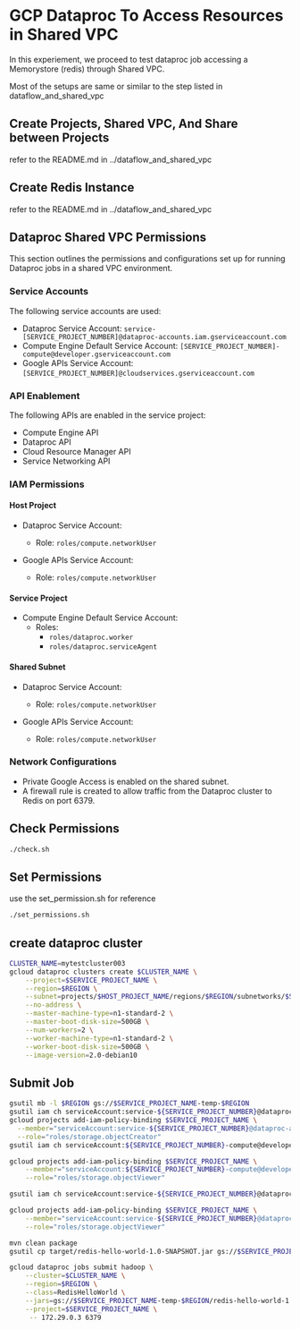 # GCP Dataproc To Access Resources in Shared VPC

In this experiement, we proceed to test dataproc job accessing a Memorystore (redis) through Shared VPC.

Most of the setups are same or similar to the step listed in dataflow_and_shared_vpc

## Create Projects, Shared VPC, And Share between Projects

refer to the README.md in ../dataflow_and_shared_vpc

## Create Redis Instance

refer to the README.md in ../dataflow_and_shared_vpc


## Dataproc Shared VPC Permissions

This section outlines the permissions and configurations set up for running Dataproc jobs in a shared VPC environment.

### Service Accounts

The following service accounts are used:

- Dataproc Service Account: `service-[SERVICE_PROJECT_NUMBER]@dataproc-accounts.iam.gserviceaccount.com`
- Compute Engine Default Service Account: `[SERVICE_PROJECT_NUMBER]-compute@developer.gserviceaccount.com`
- Google APIs Service Account: `[SERVICE_PROJECT_NUMBER]@cloudservices.gserviceaccount.com`

### API Enablement

The following APIs are enabled in the service project:

- Compute Engine API
- Dataproc API
- Cloud Resource Manager API
- Service Networking API

### IAM Permissions

#### Host Project

- Dataproc Service Account:
  - Role: `roles/compute.networkUser`

- Google APIs Service Account:
  - Role: `roles/compute.networkUser`

#### Service Project

- Compute Engine Default Service Account:
  - Roles: 
    - `roles/dataproc.worker`
    - `roles/dataproc.serviceAgent`

#### Shared Subnet

- Dataproc Service Account:
  - Role: `roles/compute.networkUser`

- Google APIs Service Account:
  - Role: `roles/compute.networkUser`

### Network Configurations

- Private Google Access is enabled on the shared subnet.
- A firewall rule is created to allow traffic from the Dataproc cluster to Redis on port 6379.

## Check Permissions

```sh
./check.sh
```

## Set Permissions

use the set_permission.sh for reference

```sh
./set_permissions.sh
```

## create dataproc cluster

```sh
CLUSTER_NAME=mytestcluster003
gcloud dataproc clusters create $CLUSTER_NAME \
    --project=$SERVICE_PROJECT_NAME \
    --region=$REGION \
    --subnet=projects/$HOST_PROJECT_NAME/regions/$REGION/subnetworks/$SHARED_SUBNET_NAME \
    --no-address \
    --master-machine-type=n1-standard-2 \
    --master-boot-disk-size=500GB \
    --num-workers=2 \
    --worker-machine-type=n1-standard-2 \
    --worker-boot-disk-size=500GB \
    --image-version=2.0-debian10
```

## Submit Job

```sh
gsutil mb -l $REGION gs://$SERVICE_PROJECT_NAME-temp-$REGION
gsutil iam ch serviceAccount:service-${SERVICE_PROJECT_NUMBER}@dataproc-accounts.iam.gserviceaccount.com:objectAdmin gs://$SERVICE_PROJECT_NAME-temp-$REGION
gcloud projects add-iam-policy-binding $SERVICE_PROJECT_NAME \
  --member="serviceAccount:service-${SERVICE_PROJECT_NUMBER}@dataproc-accounts.iam.gserviceaccount.com" \
  --role="roles/storage.objectCreator"
gsutil iam ch serviceAccount:${SERVICE_PROJECT_NUMBER}-compute@developer.gserviceaccount.com:objectViewer gs://$SERVICE_PROJECT_NAME-temp-$REGION

gcloud projects add-iam-policy-binding $SERVICE_PROJECT_NAME \
    --member="serviceAccount:${SERVICE_PROJECT_NUMBER}-compute@developer.gserviceaccount.com" \
    --role="roles/storage.objectViewer"

gsutil iam ch serviceAccount:service-${SERVICE_PROJECT_NUMBER}@dataproc-accounts.iam.gserviceaccount.com:objectViewer gs://$SERVICE_PROJECT_NAME-temp-$REGION

gcloud projects add-iam-policy-binding $SERVICE_PROJECT_NAME \
    --member="serviceAccount:service-${SERVICE_PROJECT_NUMBER}@dataproc-accounts.iam.gserviceaccount.com" \
    --role="roles/storage.objectViewer"

mvn clean package
gsutil cp target/redis-hello-world-1.0-SNAPSHOT.jar gs://$SERVICE_PROJECT_NAME-temp-$REGION/

gcloud dataproc jobs submit hadoop \
    --cluster=$CLUSTER_NAME \
    --region=$REGION \
    --class=RedisHelloWorld \
    --jars=gs://$SERVICE_PROJECT_NAME-temp-$REGION/redis-hello-world-1.0-SNAPSHOT.jar \
    --project=$SERVICE_PROJECT_NAME \
     -- 172.29.0.3 6379
```